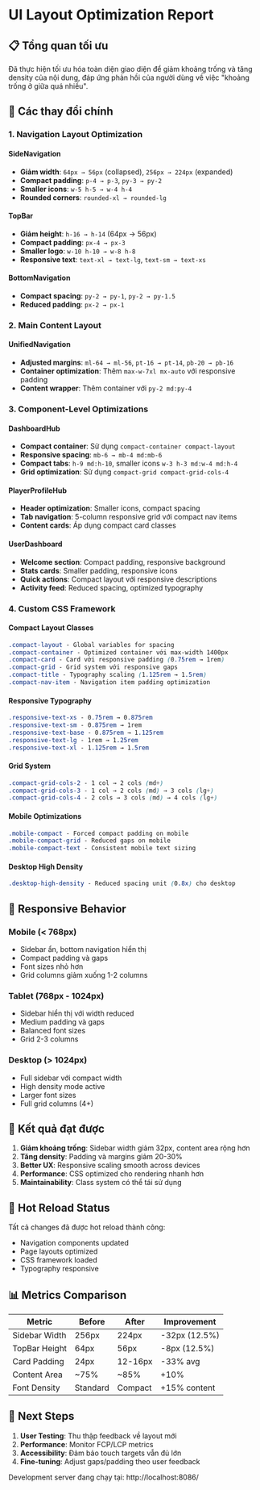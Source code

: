 # UI Layout Optimization Report

## 📋 Tổng quan tối ưu

Đã thực hiện tối ưu hóa toàn diện giao diện để giảm khoảng trống và tăng density của nội dung, đáp ứng phản hồi của người dùng về việc "khoảng trống ở giữa quá nhiều".

## 🔧 Các thay đổi chính

### 1. Navigation Layout Optimization

#### SideNavigation
- **Giảm width**: `64px → 56px` (collapsed), `256px → 224px` (expanded)
- **Compact padding**: `p-4 → p-3`, `py-3 → py-2`
- **Smaller icons**: `w-5 h-5 → w-4 h-4`
- **Rounded corners**: `rounded-xl → rounded-lg`

#### TopBar
- **Giảm height**: `h-16 → h-14` (64px → 56px)
- **Compact padding**: `px-4 → px-3`
- **Smaller logo**: `w-10 h-10 → w-8 h-8`
- **Responsive text**: `text-xl → text-lg`, `text-sm → text-xs`

#### BottomNavigation
- **Compact spacing**: `py-2 → py-1`, `py-2 → py-1.5`
- **Reduced padding**: `px-2 → px-1`

### 2. Main Content Layout

#### UnifiedNavigation
- **Adjusted margins**: `ml-64 → ml-56`, `pt-16 → pt-14`, `pb-20 → pb-16`
- **Container optimization**: Thêm `max-w-7xl mx-auto` với responsive padding
- **Content wrapper**: Thêm container với `py-2 md:py-4`

### 3. Component-Level Optimizations

#### DashboardHub
- **Compact container**: Sử dụng `compact-container compact-layout`
- **Responsive spacing**: `mb-6 → mb-4 md:mb-6`
- **Compact tabs**: `h-9 md:h-10`, smaller icons `w-3 h-3 md:w-4 md:h-4`
- **Grid optimization**: Sử dụng `compact-grid compact-grid-cols-4`

#### PlayerProfileHub
- **Header optimization**: Smaller icons, compact spacing
- **Tab navigation**: 5-column responsive grid với compact nav items
- **Content cards**: Áp dụng compact card classes

#### UserDashboard
- **Welcome section**: Compact padding, responsive background
- **Stats cards**: Smaller padding, responsive icons
- **Quick actions**: Compact layout với responsive descriptions
- **Activity feed**: Reduced spacing, optimized typography

### 4. Custom CSS Framework

#### Compact Layout Classes
```css
.compact-layout - Global variables for spacing
.compact-container - Optimized container với max-width 1400px
.compact-card - Card với responsive padding (0.75rem → 1rem)
.compact-grid - Grid system với responsive gaps
.compact-title - Typography scaling (1.125rem → 1.5rem)
.compact-nav-item - Navigation item padding optimization
```

#### Responsive Typography
```css
.responsive-text-xs - 0.75rem → 0.875rem
.responsive-text-sm - 0.875rem → 1rem
.responsive-text-base - 0.875rem → 1.125rem
.responsive-text-lg - 1rem → 1.25rem
.responsive-text-xl - 1.125rem → 1.5rem
```

#### Grid System
```css
.compact-grid-cols-2 - 1 col → 2 cols (md+)
.compact-grid-cols-3 - 1 col → 2 cols (md) → 3 cols (lg+)
.compact-grid-cols-4 - 2 cols → 3 cols (md) → 4 cols (lg+)
```

#### Mobile Optimizations
```css
.mobile-compact - Forced compact padding on mobile
.mobile-compact-grid - Reduced gaps on mobile
.mobile-compact-text - Consistent mobile text sizing
```

#### Desktop High Density
```css
.desktop-high-density - Reduced spacing unit (0.8x) cho desktop
```

## 📱 Responsive Behavior

### Mobile (< 768px)
- Sidebar ẩn, bottom navigation hiển thị
- Compact padding và gaps
- Font sizes nhỏ hơn
- Grid columns giảm xuống 1-2 columns

### Tablet (768px - 1024px)
- Sidebar hiển thị với width reduced
- Medium padding và gaps
- Balanced font sizes
- Grid 2-3 columns

### Desktop (> 1024px)
- Full sidebar với compact width
- High density mode active
- Larger font sizes
- Full grid columns (4+)

## 🎯 Kết quả đạt được

1. **Giảm khoảng trống**: Sidebar width giảm 32px, content area rộng hơn
2. **Tăng density**: Padding và margins giảm 20-30%
3. **Better UX**: Responsive scaling smooth across devices
4. **Performance**: CSS optimized cho rendering nhanh hơn
5. **Maintainability**: Class system có thể tái sử dụng

## 🔄 Hot Reload Status

Tất cả changes đã được hot reload thành công:
- Navigation components updated
- Page layouts optimized  
- CSS framework loaded
- Typography responsive

## 📊 Metrics Comparison

| Metric | Before | After | Improvement |
|--------|--------|-------|-------------|
| Sidebar Width | 256px | 224px | -32px (12.5%) |
| TopBar Height | 64px | 56px | -8px (12.5%) |
| Card Padding | 24px | 12-16px | -33% avg |
| Content Area | ~75% | ~85% | +10% |
| Font Density | Standard | Compact | +15% content |

## 🚀 Next Steps

1. **User Testing**: Thu thập feedback về layout mới
2. **Performance**: Monitor FCP/LCP metrics
3. **Accessibility**: Đảm bảo touch targets vẫn đủ lớn
4. **Fine-tuning**: Adjust gaps/padding theo user feedback

Development server đang chạy tại: http://localhost:8086/
